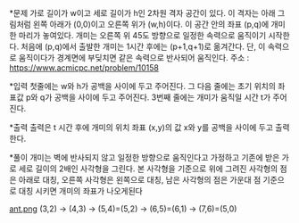 
*문제
가로 길이가 w이고 세로 길이가 h인 2차원 격자 공간이 있다. 이 격자는 아래 그림처럼 왼쪽 아래가 (0,0)이고 오른쪽 위가 (w,h)이다. 
이 공간 안의 좌표 (p,q)에 개미 한 마리가 놓여있다. 개미는 오른쪽 위 45도 방향으로 일정한 속력으로 움직이기 시작한다. 
처음에 (p,q)에서 출발한 개미는 1시간 후에는 (p+1,q+1)로 옮겨간다. 단, 이 속력으로 움직이다가 경계면에 부딪치면 같은 속력으로 반사되어 움직인다.
주소 : <https://www.acmicpc.net/problem/10158>

*입력
첫줄에는 w와 h가 공백을 사이에 두고 주어진다. 그 다음 줄에는 초기 위치의 좌표값 p와 q가 공백을 사이에 두고 주어진다. 3번째 줄에는 개미가 움직일 시간 t가 주어진다. 

*출력
출력은 t 시간 후에 개미의 위치 좌표 (x,y)의 값 x와 y를 공백을 사이에 두고 출력한다. 

*풀이
개미는 벽에 반사되지 않고 일정한 방향으로 움직인다고 가정하고 기존에 받은 가로 세로 길이의 2배인 사각형을 그린다. 본 사각형을 기준으로 위에 그려진 사각형의 점은 아래로 대칭, 오른쪽 사각형은 왼쪽으로 대칭, 남은 사각형의 점은 가운대 점 기준으로 대칭 시키면 개미의 좌표가 나오게된다

[ant.png](./img/ant.png)
(3,2) -> (4,3) -> (5,4)=(5,2) -> (6,5)=(6,1) -> (7,6)=(5,0)
                     
